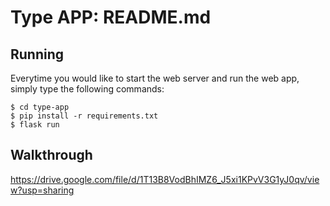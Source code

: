 # Type APP: README.md
## Running
Everytime you would like to start the web server and run the web app, simply type the following commands:
```shell
$ cd type-app
$ pip install -r requirements.txt
$ flask run
```

## Walkthrough
https://drive.google.com/file/d/1T13B8VodBhIMZ6_J5xi1KPvV3G1yJ0qv/view?usp=sharing
